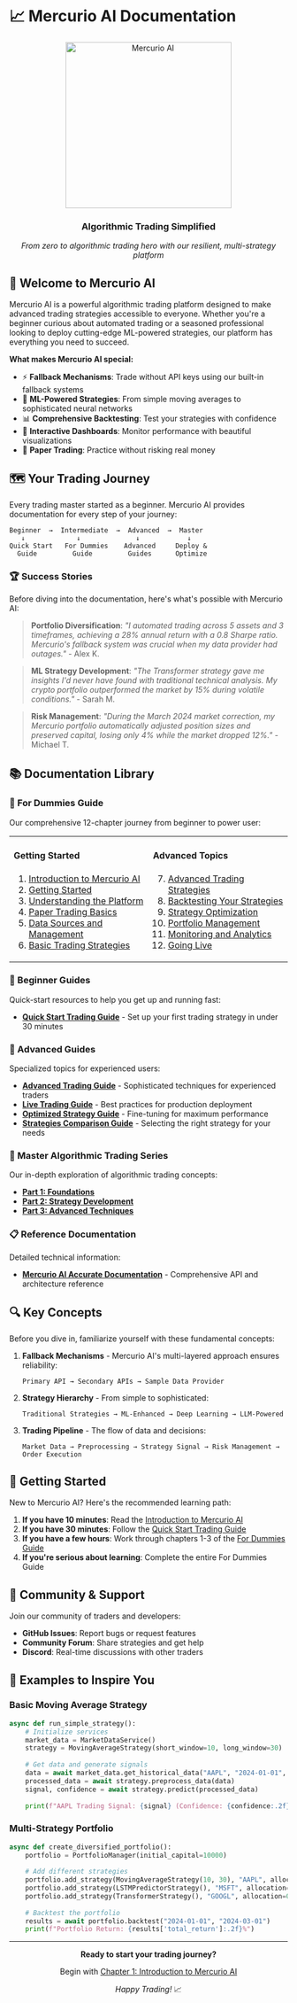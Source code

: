 # 📈 Mercurio AI Documentation

<div align="center">
  <img src="https://i.imgur.com/HQSgaDS.png" alt="Mercurio AI" width="300"/>
  <h3>Algorithmic Trading Simplified</h3>
  <p><em>From zero to algorithmic trading hero with our resilient, multi-strategy platform</em></p>
</div>

## 🚀 Welcome to Mercurio AI

Mercurio AI is a powerful algorithmic trading platform designed to make advanced trading strategies accessible to everyone. Whether you're a beginner curious about automated trading or a seasoned professional looking to deploy cutting-edge ML-powered strategies, our platform has everything you need to succeed.

**What makes Mercurio AI special:**
- ⚡ **Fallback Mechanisms**: Trade without API keys using our built-in fallback systems
- 🧠 **ML-Powered Strategies**: From simple moving averages to sophisticated neural networks
- 📊 **Comprehensive Backtesting**: Test your strategies with confidence
- 📱 **Interactive Dashboards**: Monitor performance with beautiful visualizations
- 🔄 **Paper Trading**: Practice without risking real money

## 🗺️ Your Trading Journey

Every trading master started as a beginner. Mercurio AI provides documentation for every step of your journey:

```
Beginner  →  Intermediate  →  Advanced  →  Master
   ↓             ↓              ↓            ↓
Quick Start   For Dummies    Advanced     Deploy &
  Guide         Guide         Guides      Optimize
```

### 🏆 Success Stories

Before diving into the documentation, here's what's possible with Mercurio AI:

> **Portfolio Diversification**: *"I automated trading across 5 assets and 3 timeframes, achieving a 28% annual return with a 0.8 Sharpe ratio. Mercurio's fallback system was crucial when my data provider had outages."* - Alex K.

> **ML Strategy Development**: *"The Transformer strategy gave me insights I'd never have found with traditional technical analysis. My crypto portfolio outperformed the market by 15% during volatile conditions."* - Sarah M.

> **Risk Management**: *"During the March 2024 market correction, my Mercurio portfolio automatically adjusted position sizes and preserved capital, losing only 4% while the market dropped 12%."* - Michael T.

## 📚 Documentation Library

### 📘 For Dummies Guide
Our comprehensive 12-chapter journey from beginner to power user:

<table>
  <tr>
    <td width="50%" valign="top">
      <h4>Getting Started</h4>
      <ol>
        <li><a href="./for-dummies/01-introduction.md">Introduction to Mercurio AI</a></li>
        <li><a href="./for-dummies/02-getting-started.md">Getting Started</a></li>
        <li><a href="./for-dummies/03-understanding-platform.md">Understanding the Platform</a></li>
        <li><a href="./for-dummies/04-paper-trading.md">Paper Trading Basics</a></li>
        <li><a href="./for-dummies/05-data-management.md">Data Sources and Management</a></li>
        <li><a href="./for-dummies/06-basic-strategies.md">Basic Trading Strategies</a></li>
      </ol>
    </td>
    <td width="50%" valign="top">
      <h4>Advanced Topics</h4>
      <ol start="7">
        <li><a href="./for-dummies/07-advanced-strategies.md">Advanced Trading Strategies</a></li>
        <li><a href="./for-dummies/08-backtesting.md">Backtesting Your Strategies</a></li>
        <li><a href="./for-dummies/09-optimization.md">Strategy Optimization</a></li>
        <li><a href="./for-dummies/10-portfolio-management.md">Portfolio Management</a></li>
        <li><a href="./for-dummies/11-monitoring.md">Monitoring and Analytics</a></li>
        <li><a href="./for-dummies/12-going-live.md">Going Live</a></li>
      </ol>
    </td>
  </tr>
</table>

### 📗 Beginner Guides

Quick-start resources to help you get up and running fast:

- [**Quick Start Trading Guide**](./guides/beginner/QUICK_START_TRADING_GUIDE.md) - Set up your first trading strategy in under 30 minutes

### 📕 Advanced Guides

Specialized topics for experienced users:

- [**Advanced Trading Guide**](./guides/advanced/ADVANCED_TRADING_GUIDE.md) - Sophisticated techniques for experienced traders
- [**Live Trading Guide**](./guides/advanced/LIVE_TRADING_GUIDE.md) - Best practices for production deployment
- [**Optimized Strategy Guide**](./guides/advanced/OPTIMIZED_STRATEGY_GUIDE.md) - Fine-tuning for maximum performance
- [**Strategies Comparison Guide**](./guides/advanced/STRATEGIES_COMPARISON_GUIDE.md) - Selecting the right strategy for your needs

### 📙 Master Algorithmic Trading Series

Our in-depth exploration of algorithmic trading concepts:

- [**Part 1: Foundations**](./guides/advanced/MASTER_ALGORITHMIC_TRADING_GUIDE_PART1.md)
- [**Part 2: Strategy Development**](./guides/advanced/MASTER_ALGORITHMIC_TRADING_GUIDE_PART2.md)
- [**Part 3: Advanced Techniques**](./guides/advanced/MASTER_ALGORITHMIC_TRADING_GUIDE_PART3.md)

### 📋 Reference Documentation

Detailed technical information:

- [**Mercurio AI Accurate Documentation**](./reference/MercurioAI_Accurate_Documentation.md) - Comprehensive API and architecture reference

## 🔍 Key Concepts

Before you dive in, familiarize yourself with these fundamental concepts:

1. **Fallback Mechanisms** - Mercurio AI's multi-layered approach ensures reliability:
   ```
   Primary API → Secondary APIs → Sample Data Provider
   ```

2. **Strategy Hierarchy** - From simple to sophisticated:
   ```
   Traditional Strategies → ML-Enhanced → Deep Learning → LLM-Powered
   ```

3. **Trading Pipeline** - The flow of data and decisions:
   ```
   Market Data → Preprocessing → Strategy Signal → Risk Management → Order Execution
   ```

## 🌱 Getting Started

New to Mercurio AI? Here's the recommended learning path:

1. **If you have 10 minutes**: Read the [Introduction to Mercurio AI](./for-dummies/01-introduction.md)
2. **If you have 30 minutes**: Follow the [Quick Start Trading Guide](./guides/beginner/QUICK_START_TRADING_GUIDE.md)
3. **If you have a few hours**: Work through chapters 1-3 of the [For Dummies Guide](./for-dummies/01-introduction.md)
4. **If you're serious about learning**: Complete the entire For Dummies Guide

## 🤝 Community & Support

Join our community of traders and developers:

- **GitHub Issues**: Report bugs or request features
- **Community Forum**: Share strategies and get help
- **Discord**: Real-time discussions with other traders

## 📝 Examples to Inspire You

### Basic Moving Average Strategy
```python
async def run_simple_strategy():
    # Initialize services
    market_data = MarketDataService()
    strategy = MovingAverageStrategy(short_window=10, long_window=30)
    
    # Get data and generate signals
    data = await market_data.get_historical_data("AAPL", "2024-01-01", "2024-03-01")
    processed_data = await strategy.preprocess_data(data)
    signal, confidence = await strategy.predict(processed_data)
    
    print(f"AAPL Trading Signal: {signal} (Confidence: {confidence:.2f})")
```

### Multi-Strategy Portfolio
```python
async def create_diversified_portfolio():
    portfolio = PortfolioManager(initial_capital=10000)
    
    # Add different strategies
    portfolio.add_strategy(MovingAverageStrategy(10, 30), "AAPL", allocation=0.3)
    portfolio.add_strategy(LSTMPredictorStrategy(), "MSFT", allocation=0.3)
    portfolio.add_strategy(TransformerStrategy(), "GOOGL", allocation=0.4)
    
    # Backtest the portfolio
    results = await portfolio.backtest("2024-01-01", "2024-03-01")
    print(f"Portfolio Return: {results['total_return']:.2f}%")
```

---

<div align="center">
  <p><strong>Ready to start your trading journey?</strong></p>
  <p>Begin with <a href="./for-dummies/01-introduction.md">Chapter 1: Introduction to Mercurio AI</a></p>
  <p><em>Happy Trading!</em> 📈</p>
</div>
